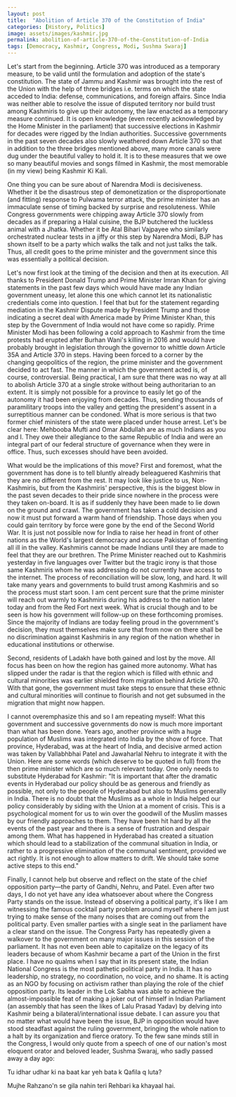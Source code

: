 ```yaml
---
layout: post
title:  "Abolition of Article 370 of the Constitution of India"
categories: [History, Politics]
image: assets/images/kashmir.jpg
permalink: abolition-of-article-370-of-the-Constitution-of-India
tags: [Democracy, Kashmir, Congress, Modi, Sushma Swaraj]
---
```

Let's start from the beginning. Article 370 was introduced as a temporary measure, to be valid until the formulation and adoption of the state's constitution. The state of Jammu and Kashmir was brought into the rest of the Union with the help of three bridges i.e. terms on which the state acceded to India: defense, communications, and foreign affairs. Since India was neither able to resolve the issue of disputed territory nor build trust among Kashmiris to give up their autonomy, the law enacted as a temporary measure continued. It is open knowledge (even recently acknowledged by the Home Minister in the parliament) that successive elections in Kashmir for decades were rigged by the Indian authorities. Successive governments in the past seven decades also slowly weathered down Article 370 so that in addition to the three bridges mentioned above, many more canals were dug under the beautiful valley to hold it. It is to these measures that we owe so many beautiful movies and songs filmed in Kashmir, the most memorable (in my view) being Kashmir Ki Kali.

One thing you can be sure about of Narendra Modi is decisiveness. Whether it be the disastrous step of demonetization or the disproportionate (and fitting) response to Pulwama terror attack, the prime minister has an immaculate sense of timing backed by surprise and resoluteness. While Congress governments were chipping away Article 370 slowly from decades as if preparing a Halal cuisine, the BJP butchered the luckless animal with a Jhatka. Whether it be Atal Bihari Vajpayee who similarly orchestrated nuclear tests in a jiffy or this step by Narendra Modi, BJP has shown itself to be a party which walks the talk and not just talks the talk. Thus, all credit goes to the prime minister and the government since this was essentially a political decision.

Let's now first look at the timing of the decision and then at its execution. All thanks to President Donald Trump and Prime Minister Imran Khan for giving statements in the past few days which would have made any Indian government uneasy, let alone this one which cannot let its nationalistic credentials come into question. I feel that but for the statement regarding mediation in the Kashmir Dispute made by President Trump and those indicating a secret deal with America made by Prime Minister Khan, this step by the Government of India would not have come so rapidly. Prime Minister Modi has been following a cold approach to Kashmir from the time protests had erupted after Burhan Wani's killing in 2016 and would have probably brought in legislation through the governor to whittle down Article 35A and Article 370 in steps. Having been forced to a corner by the changing geopolitics of the region, the prime minister and the government decided to act fast. The manner in which the government acted is, of course, controversial. Being practical, I am sure that there was no way at all to abolish Article 370 at a single stroke without being authoritarian to an extent. It is simply not possible for a province to easily let go of the autonomy it had been enjoying from decades. Thus, sending thousands of paramilitary troops into the valley and getting the president's assent in a surreptitious manner can be condoned. What is more serious is that two former chief ministers of the state were placed under house arrest. Let's be clear here: Mehbooba Mufti and Omar Abdullah are as much Indians as you and I. They owe their allegiance to the same Republic of India and were an integral part of our federal structure of governance when they were in office. Thus, such excesses should have been avoided.

What would be the implications of this move?
First and foremost, what the government has done is to tell bluntly already beleaguered Kashmiris that they are no different from the rest. It may look like justice to us, Non-Kashmiris, but from the Kashmiris' perspective, this is the biggest blow in the past seven decades to their pride since nowhere in the process were they taken on-board. It is as if suddenly they have been made to lie down on the ground and crawl. The government has taken a cold decision and now it must put forward a warm hand of friendship. Those days when you could gain territory by force were gone by the end of the Second World War. It is just not possible now for India to raise her head in front of other nations as the World's largest democracy and accuse Pakistan of fomenting all ill in the valley. Kashmiris cannot be made Indians until they are made to feel that they are our brethren. The Prime Minister reached out to Kashmiris yesterday in five languages over Twitter but the tragic irony is that those same Kashmiris whom he was addressing do not currently have access to the internet. The process of reconciliation will be slow, long, and hard. It will take many years and governments to build trust among Kashmiris and so the process must start soon. I am cent percent sure that the prime minister will reach out warmly to Kashmiris during his address to the nation later today and from the Red Fort next week. What is crucial though and to be seen is how his government will follow-up on these forthcoming promises. Since the majority of Indians are today feeling proud in the government's decision, they must themselves make sure that from now on there shall be no discrimination against Kashmiris in any region of the nation whether in educational institutions or otherwise.

Second, residents of Ladakh have both gained and lost by the move. All focus has been on how the region has gained more autonomy. What has slipped under the radar is that the region which is filled with ethnic and cultural minorities was earlier shielded from migration behind Article 370. With that gone, the government must take steps to ensure that these ethnic and cultural minorities will continue to flourish and not get subsumed in the migration that might now happen.

I cannot overemphasize this and so I am repeating myself: What this government and successive governments do now is much more important than what has been done. Years ago, another province with a huge population of Muslims was integrated into India by the show of force. That province, Hyderabad, was at the heart of India, and decisive armed action was taken by Vallabhbhai Patel and Jawaharlal Nehru to integrate it with the Union. Here are some words (which deserve to be quoted in full) from the then prime minister which are so much relevant today. One only needs to substitute Hyderabad for Kashmir: "It is important that after the dramatic events in Hyderabad our policy should be as generous and friendly as possible, not only to the people of Hyderabad but also to Muslims generally in India. There is no doubt that the Muslims as a whole in India helped our policy considerably by siding with the Union at a moment of crisis. This is a psychological moment for us to win over the goodwill of the Muslim masses by our friendly approaches to them. They have been hit hard by all the events of the past year and there is a sense of frustration and despair among them. What has happened in Hyderabad has created a situation which should lead to a stabilization of the communal situation in India, or rather to a progressive elimination of the communal sentiment, provided we act rightly. It is not enough to allow matters to drift. We should take some active steps to this end."

Finally, I cannot help but observe and reflect on the state of the chief opposition party—the party of Gandhi, Nehru, and Patel. Even after two days, I do not yet have any idea whatsoever about where the Congress Party stands on the issue. Instead of observing a political party, it's like I am witnessing the famous cocktail party problem around myself where I am just trying to make sense of the many noises that are coming out from the political party. Even smaller parties with a single seat in the parliament have a clear stand on the issue. The Congress Party has repeatedly given a walkover to the government on many major issues in this session of the parliament. It has not even been able to capitalize on the legacy of its leaders because of whom Kashmir became a part of the Union in the first place. I have no qualms when I say that in its present state, the Indian National Congress is the most pathetic political party in India. It has no leadership, no strategy, no coordination, no voice, and no shame. It is acting as an NGO by focusing on activism rather than playing the role of the chief opposition party. Its leader in the Lok Sabha was able to achieve the almost-impossible feat of making a joker out of himself in Indian Parliament (an assembly that has seen the likes of Lalu Prasad Yadav) by delving into Kashmir being a bilateral/international issue debate. I can assure you that no matter what would have been the issue, BJP in opposition would have stood steadfast against the ruling government, bringing the whole nation to a halt by its organization and fierce oratory. To the few sane minds still in the Congress, I would only quote from a speech of one of our nation's most eloquent orator and beloved leader, Sushma Swaraj, who sadly passed away a day ago: 

Tu idhar udhar ki na baat kar yeh bata k Qafila q luta? 

Mujhe Rahzano'n se gila nahin teri Rehbari ka khayaal hai.